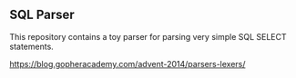 ## SQL Parser

This repository contains a toy parser for parsing very simple SQL SELECT statements.

https://blog.gopheracademy.com/advent-2014/parsers-lexers/
